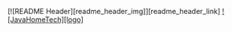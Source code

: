 [![README Header][readme_header_img]][readme_header_link]
[![JavaHomeTech][logo]](http://javahometech.in)
